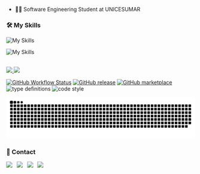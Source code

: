 - 👨‍💻  Software Engineering Student at UNICESUMAR

### 🛠 My Skills
![My Skills](https://skillicons.dev/icons?i=js,css,html,c,mongodb,mysql)

![My Skills](https://skillicons.dev/icons?i=vscode,idea,figma,postman)

<br />

<div>
<a href="https://github.com/AndreVassoler/">
  <img height="150em" src="https://github-readme-stats.vercel.app/api?username=AndreVassoler&hide=stars&count_private=true&theme=dracula">
  <img height="150em" src="https://github-readme-stats.vercel.app/api/top-langs/?username=AndreVassoler&theme=dracula&layout=compact&count_private=true">
</div>

[![GitHub Workflow Status](https://img.shields.io/github/actions/workflow/status/platane/platane/main.yml?label=action&style=flat-square)](https://github.com/Platane/Platane/actions/workflows/main.yml)
[![GitHub release](https://img.shields.io/github/release/platane/snk.svg?style=flat-square)](https://github.com/platane/snk/releases/latest)
[![GitHub marketplace](https://img.shields.io/badge/marketplace-snake-blue?logo=github&style=flat-square)](https://github.com/marketplace/actions/generate-snake-game-from-github-contribution-grid)
![type definitions](https://img.shields.io/npm/types/typescript?style=flat-square)
![code style](https://img.shields.io/badge/code_style-prettier-ff69b4.svg?style=flat-square)

<picture>
  <source
    media="(prefers-color-scheme: dark)"
    srcset="https://raw.githubusercontent.com/platane/snk/output/github-contribution-grid-snake-dark.svg"
  />
  <source
    media="(prefers-color-scheme: light)"
    srcset="https://raw.githubusercontent.com/platane/snk/output/github-contribution-grid-snake.svg"
  />
  <img
    alt="github contribution grid snake animation"
    src="https://raw.githubusercontent.com/platane/snk/output/github-contribution-grid-snake.svg"
  />
</picture>

### 📩 Contact 
 <p align='left'>
   <a href="https://www.linkedin.com/in/andr%C3%A9-fragalli/" target="_blank"><img height="25" src="https://raw.githubusercontent.com/UjwalKandi/UjwalKandi/changes-to-readme/svg/linkedin%20rect.svg"></a>&nbsp;&nbsp;
   <a href="https://www.instagram.com/fragalliandre/" target="_blank"><img height="25" src="https://raw.githubusercontent.com/UjwalKandi/UjwalKandi/changes-to-readme/svg/insta%20rect.svg"></a>&nbsp;&nbsp;
   <a href="https://github.com/AndreVassoler" target="_blank"><img height="25" src="https://raw.githubusercontent.com/UjwalKandi/UjwalKandi/changes-to-readme/svg/github%20rect.svg"></a>&nbsp;&nbsp;
   <a href="andrevassoler66@gmail.com" target="_blank"><img height="25" src="https://img.shields.io/badge/Gmail-D14836?style=for-the-badge&logo=gmail&logoColor=white"></a>
 </p>
